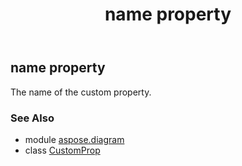 ﻿---
title: name property
second_title: Aspose.Diagram for Python via .NET API References
description: 
type: docs
weight: 40
url: /python-net/aspose.diagram/customprop/name/
is_root: false
---

## name property


The name of the custom property.

### See Also
* module [aspose.diagram](../../)
* class [CustomProp](/diagram/python-net/aspose.diagram/customprop)
